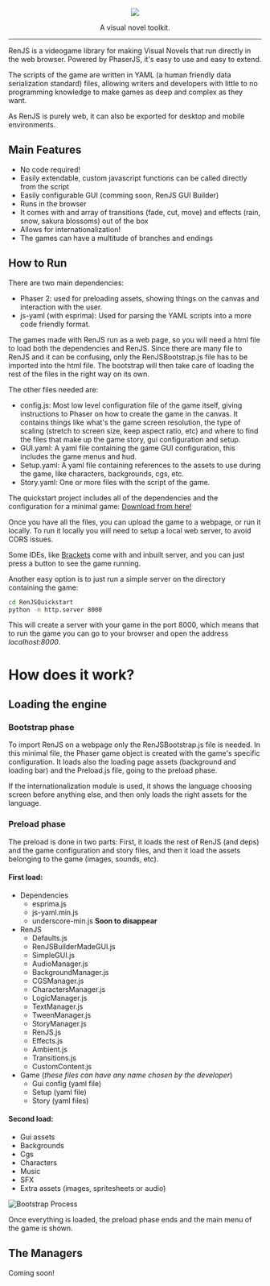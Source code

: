 <p align="center">
<img src="http://renjs.net/assets/images/renjs-title.svg" />
</p>

<p align="center">A visual novel toolkit.</p>

---

RenJS is a videogame library for making Visual Novels that run directly in the web browser. Powered by PhaserJS, it's easy to use and easy to extend.

The scripts of the game are written in YAML (a human friendly data serialization standard) files, allowing writers and developers with little to no programming knowledge to make games as deep and complex as they want.

As RenJS is purely web, it can also be exported for desktop and mobile environments.

## Main Features

- No code required!
- Easily extendable, custom javascript functions can be called directly from the script
- Easily configurable GUI (comming soon, RenJS GUI Builder)
- Runs in the browser
- It comes with and array of transitions (fade, cut, move) and effects (rain, snow, sakura blossoms) out of the box
- Allows for internationalization!
- The games can have a multitude of branches and endings

## How to Run

There are two main dependencies:

- Phaser 2: used for preloading assets, showing things on the canvas and interaction with the user. 
- js-yaml (with esprima): Used for parsing the YAML scripts into a more code friendly format.

The games made with RenJS run as a web page, so you will need a html file to load both the dependencies and RenJS. Since there are many file to RenJS and it can be confusing, only the RenJSBootstrap.js file has to be imported into the html file. The bootstrap will then take care of loading the rest of the files in the right way on its own.

The other files needed are:

- config.js: Most low level configuration file of the game itself, giving instructions to Phaser on how to create the game in the canvas. It contains things like what's the game screen resolution, the type of scaling (stretch to screen size, keep aspect ratio, etc) and where to find the files that make up the game story, gui configuration and setup.
- GUI.yaml: A yaml file containing the game GUI configuration, this includes the game menus and hud.
- Setup.yaml: A yaml file containing references to the assets to use during the game, like characters, backgrounds, cgs, etc.
- Story.yaml: One or more files with the script of the game. 

The quickstart project includes all of the dependencies and the configuration for a minimal game: 
[Download from here!](https://gitlab.com/lunafromthemoon/RenJSQuickstart)

Once you have all the files, you can upload the game to a webpage, or run it locally. To run it locally you will need to setup a local web server, to avoid CORS issues.

Some IDEs, like [Brackets](http://brackets.io/) come with and inbuilt server, and you can just press a button to see the game running. 

Another easy option is to just run a simple server on the directory containing the game:

```bash
cd RenJSQuickstart
python -m http.server 8000
```

This will create a server with your game in the port 8000, which means that to run the game you can go to your browser and open the address *localhost:8000*.

# How does it work?

## Loading the engine

### Bootstrap phase

To import RenJS on a webpage only the RenJSBootstrap.js file is needed. In this minimal file, the Phaser game object is created with the game's specific configuration. It loads also the loading page assets (background and loading bar) and the Preload.js file, going to the preload phase.

If the internationalization module is used, it shows the language choosing screen before anything else, and then only loads the right assets for the language.

### Preload phase

The preload is done in two parts: First, it loads the rest of RenJS (and deps) and the game configuration and story files, and then it load the assets belonging to the game (images, sounds, etc).

#### First load:

- Dependencies
  - esprima.js
  - js-yaml.min.js
  - underscore-min.js **Soon to disappear**
- RenJS
  - Defaults.js
  - RenJSBuilderMadeGUI.js
  - SimpleGUI.js
  - AudioManager.js
  - BackgroundManager.js
  - CGSManager.js
  - CharactersManager.js
  - LogicManager.js
  - TextManager.js
  - TweenManager.js
  - StoryManager.js
  - RenJS.js
  - Effects.js
  - Ambient.js
  - Transitions.js
  - CustomContent.js
- Game (*these files can have any name chosen by the developer*)
  - Gui config (yaml file)
  - Setup (yaml file)
  - Story (yaml files)

#### Second load:
- Gui assets
- Backgrounds
- Cgs
- Characters
- Music
- SFX
- Extra assets (images, spritesheets or audio)

![Bootstrap Process](imgs/renjsbootstrap.svg)

Once everything is loaded, the preload phase ends and the main menu of the game is shown.

## The Managers

Coming soon!

